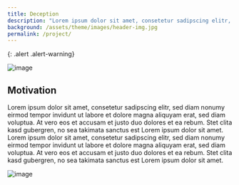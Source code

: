 ```yaml
---
title: Deception
description: "Lorem ipsum dolor sit amet, consetetur sadipscing elitr, sed diam nonumy eirmod tempor invidunt ut labore et dolore magna aliquyam erat"
background: /assets/theme/images/header-img.jpg
permalink: /project/
---
```


{: .alert .alert-warning}
 
![image](/deception/assets/theme/images/project_img.jpg)

## Motivation

Lorem ipsum dolor sit amet, consetetur sadipscing elitr, sed diam nonumy eirmod tempor invidunt ut labore et dolore magna aliquyam erat, sed diam voluptua. At vero eos et accusam et justo duo dolores et ea rebum. Stet clita kasd gubergren, no sea takimata sanctus est Lorem ipsum dolor sit amet. Lorem ipsum dolor sit amet, consetetur sadipscing elitr, sed diam nonumy eirmod tempor invidunt ut labore et dolore magna aliquyam erat, sed diam voluptua. At vero eos et accusam et justo duo dolores et ea rebum. Stet clita kasd gubergren, no sea takimata sanctus est Lorem ipsum dolor sit amet.
 
![image](/deception/assets/theme/images/eu_kofinanziert380x55.jpg)
